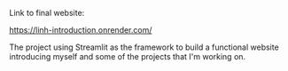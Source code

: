 Link to final website:

https://linh-introduction.onrender.com/

The project using Streamlit as the framework to build a functional website introducing myself and some of the projects that I'm working on.
